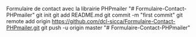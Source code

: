 Formulaire de contact avec la librairie PHPmailer
"# Formulaire-Contact-PHPmailer"  git init git add README.md git commit -m "first commit" git remote add origin https://github.com/dcl-sicca/Formulaire-Contact-PHPmailer.git git push -u origin master
"# Formulaire-Contact-PHPmailer" 
